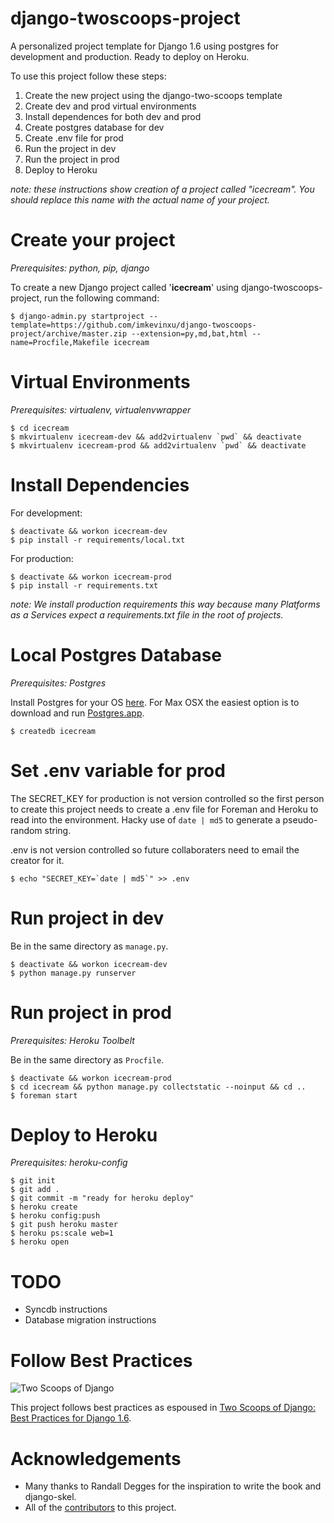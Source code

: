 django-twoscoops-project
========================

A personalized project template for Django 1.6 using postgres for development and production. Ready to deploy on Heroku.

To use this project follow these steps:

1. Create the new project using the django-two-scoops template
2. Create dev and prod virtual environments
3. Install dependences for both dev and prod
4. Create postgres database for dev
5. Create .env file for prod
6. Run the project in dev
7. Run the project in prod
8. Deploy to Heroku

*note: these instructions show creation of a project called "icecream". You
should replace this name with the actual name of your project.*

Create your project
===================

*Prerequisites: python, pip, django*

To create a new Django project called '**icecream**' using django-twoscoops-project, run the following command:

    $ django-admin.py startproject --template=https://github.com/imkevinxu/django-twoscoops-project/archive/master.zip --extension=py,md,bat,html --name=Procfile,Makefile icecream

Virtual Environments
====================

*Prerequisites: virtualenv, virtualenvwrapper*

    $ cd icecream
    $ mkvirtualenv icecream-dev && add2virtualenv `pwd` && deactivate
    $ mkvirtualenv icecream-prod && add2virtualenv `pwd` && deactivate

Install Dependencies
====================

For development:

    $ deactivate && workon icecream-dev
    $ pip install -r requirements/local.txt

For production:

    $ deactivate && workon icecream-prod
    $ pip install -r requirements.txt

*note: We install production requirements this way because many Platforms as a
Services expect a requirements.txt file in the root of projects.*

Local Postgres Database
=======================

*Prerequisites: Postgres*

Install Postgres for your OS [here](http://www.postgresql.org/download/). For Max OSX the easiest option is to download and run [Postgres.app](http://postgresapp.com/).

    $ createdb icecream

Set .env variable for prod
==========================

The SECRET_KEY for production is not version controlled so the first person to create this project needs to create a .env file for Foreman and Heroku to read into the environment. Hacky use of `date | md5` to generate a pseudo-random string.

.env is not version controlled so future collaboraters need to email the creator for it.

    $ echo "SECRET_KEY=`date | md5`" >> .env

Run project in dev
==================

Be in the same directory as `manage.py`.

    $ deactivate && workon icecream-dev
    $ python manage.py runserver

Run project in prod
===================

*Prerequisites: Heroku Toolbelt*

Be in the same directory as `Procfile`.

    $ deactivate && workon icecream-prod
    $ cd icecream && python manage.py collectstatic --noinput && cd ..
    $ foreman start

Deploy to Heroku
================

*Prerequisites: heroku-config*

    $ git init
    $ git add .
    $ git commit -m "ready for heroku deploy"
    $ heroku create
    $ heroku config:push
    $ git push heroku master
    $ heroku ps:scale web=1
    $ heroku open

TODO
====

- Syncdb instructions
- Database migration instructions

Follow Best Practices
=====================

![Two Scoops of Django](http://twoscoops.smugmug.com/Two-Scoops-Press-Media-Kit/i-C8s5jkn/0/O/favicon-152.png "Two Scoops Logo")

This project follows best practices as espoused in [Two Scoops of Django: Best Practices for Django 1.6](http://twoscoopspress.org/products/two-scoops-of-django-1-6).

Acknowledgements
================

- Many thanks to Randall Degges for the inspiration to write the book and django-skel.
- All of the [contributors](https://github.com/twoscoops/django-twoscoops-project/blob/master/CONTRIBUTORS.txt) to this project.
